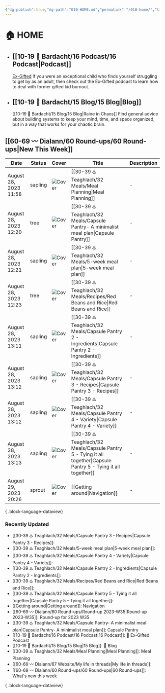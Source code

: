 ```yaml
---
{"dg-publish":true,"dg-path":"010-HOME.md","permalink":"/010-home/","title":"🏠 HOME","pinned":true,"contentClasses":"cards cards-1-1 dashboard","tags":["gardenEntry"],"noteIcon":"","created":"2021-10-13","updated":"2023-08-16T23:23:34.000-04:00"}
---
```


# 🏠 HOME
- ## [[10-19 💢 Bardacht/16 Podcast/16 Podcast\|Podcast]]
  [Ex-Gifted](https://exgifted.com/)
  If you were an exceptional child who finds yourself struggling to get by as an adult, then check out the Ex-Gifted podcast to learn how to deal with former gifted kid burnout.

- ## [[10-19 💢 Bardacht/15 Blog/15 Blog\|Blog]]
  [[10-19 💢 Bardacht/15 Blog/15 Blog\|Raine in Chaos]]
  Find general advice about building systems to keep your mind, time, and space organized, but in a way that works for your chaotic brain.

## [[60-69 〰️ Dialann/60 Round-ups/60 Round-ups\|New This Week]]
| Date                  | Status  | Cover                                                                                                                                                                                                                      | Title                                                                                                                 | Description |
| --------------------- | ------- | -------------------------------------------------------------------------------------------------------------------------------------------------------------------------------------------------------------------------- | --------------------------------------------------------------------------------------------------------------------- | ----------- |
| August 28, 2023 11:58 | sapling | ![Cover](https://images.unsplash.com/photo-1608354580394-f7961a034347?crop=entropy&cs=tinysrgb&fit=max&fm=jpg&ixid=M3wzNjAwOTd8MHwxfHNlYXJjaHw0MXx8bWVhbCUyMHByZXB8ZW58MHwwfHx8MTY5MzI0MjQ3OXww&ixlib=rb-4.0.3&q=80&w=400) | [[30-39 ♨️ Teaghlach/32 Meals/Meal Planning\|Meal Planning]]                                                       | \-          |
| August 28, 2023 12:20 | tree    | ![Cover](https://images.unsplash.com/photo-1580927942266-81d0519eb7be?crop=entropy&cs=tinysrgb&fit=max&fm=jpg&ixid=M3wzNjAwOTd8MHwxfHNlYXJjaHw4fHxwYW50cnl8ZW58MHwwfHx8MTY5MzM1NjM2OHww&ixlib=rb-4.0.3&q=80&w=400)         | [[30-39 ♨️ Teaghlach/32 Meals/Capsule Pantry- A minimalist meal plan\|Capsule Pantry]]                             | \-          |
| August 28, 2023 12:21 | sapling | ![Cover]()                                                                                                                                                                                                                 | [[30-39 ♨️ Teaghlach/32 Meals/5-week meal plan\|5-week meal plan]]                                                 | \-          |
| August 28, 2023 12:23 | tree    | ![Cover](https://imagesvc.meredithcorp.io/v3/mm/image?url=https%3A%2F%2Fimages.media-allrecipes.com%2Fuserphotos%2F966409.jpg&q=60&c=sc&orient=true&poi=auto&h=512)                                                        | [[30-39 ♨️ Teaghlach/32 Meals/Recipes/Red Beans and Rice\|Red Beans and Rice]]                                     | \-          |
| August 28, 2023 13:11 | sapling | ![Cover]()                                                                                                                                                                                                                 | [[30-39 ♨️ Teaghlach/32 Meals/Capsule Pantry 2 - Ingredients\|Capsule Pantry 2 - Ingredients]]                     | \-          |
| August 28, 2023 13:12 | sapling | ![Cover]()                                                                                                                                                                                                                 | [[30-39 ♨️ Teaghlach/32 Meals/Capsule Pantry 3 - Recipes\|Capsule Pantry 3 - Recipes]]                             | \-          |
| August 28, 2023 13:12 | sapling | ![Cover]()                                                                                                                                                                                                                 | [[30-39 ♨️ Teaghlach/32 Meals/Capsule Pantry 4 - Variety\|Capsule Pantry 4 - Variety]]                             | \-          |
| August 28, 2023 13:13 | sapling | ![Cover]()                                                                                                                                                                                                                 | [[30-39 ♨️ Teaghlach/32 Meals/Capsule Pantry 5 - Tying it all together\|Capsule Pantry 5 - Tying it all together]] | \-          |
| August 29, 2023 20:26 | sprout  | ![Cover](https://images.unsplash.com/photo-1621755313473-b9d6703e3291?crop=entropy&cs=tinysrgb&fit=max&fm=jpg&ixid=M3wzNjAwOTd8MHwxfHNlYXJjaHw5fHxjb21wYXNzfGVufDB8MHx8fDE2OTMzNTU1ODd8MA&ixlib=rb-4.0.3&q=80&w=400)       | [[Getting around\|Navigation]]                                                                                     | \-          |

{ .block-language-dataview}

### Recently Updated
- [[30-39 ♨️ Teaghlach/32 Meals/Capsule Pantry 3 - Recipes\|Capsule Pantry 3 - Recipes]]: 
- [[30-39 ♨️ Teaghlach/32 Meals/5-week meal plan\|5-week meal plan]]: 
- [[30-39 ♨️ Teaghlach/32 Meals/Capsule Pantry 4 - Variety\|Capsule Pantry 4 - Variety]]: 
- [[30-39 ♨️ Teaghlach/32 Meals/Capsule Pantry 2 - Ingredients\|Capsule Pantry 2 - Ingredients]]: 
- [[30-39 ♨️ Teaghlach/32 Meals/Recipes/Red Beans and Rice\|Red Beans and Rice]]: 
- [[30-39 ♨️ Teaghlach/32 Meals/Capsule Pantry 5 - Tying it all together\|Capsule Pantry 5 - Tying it all together]]: 
- [[Getting around\|Getting around]]: Navigation
- [[60-69 〰️ Dialann/60 Round-ups/Round-up 2023-W35\|Round-up 2023-W35]]: Round-up for 2023 W35
- [[30-39 ♨️ Teaghlach/32 Meals/Capsule Pantry- A minimalist meal plan\|Capsule Pantry- A minimalist meal plan]]: Capsule Pantry
- [[10-19 💢 Bardacht/16 Podcast/16 Podcast\|16 Podcast]]: 📌 Ex-Gifted Podcast
- [[10-19 💢 Bardacht/15 Blog/15 Blog\|15 Blog]]: 📌 Blog
- [[30-39 ♨️ Teaghlach/32 Meals/Meal Planning\|Meal Planning]]: Meal Planning
- [[60-69 〰️ Dialann/67 Website/My life in threads\|My life in threads]]: 
- [[60-69 〰️ Dialann/60 Round-ups/60 Round-ups\|60 Round-ups]]: What's new this week

{ .block-language-dataview}





